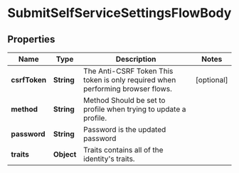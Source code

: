 

# SubmitSelfServiceSettingsFlowBody


## Properties

Name | Type | Description | Notes
------------ | ------------- | ------------- | -------------
**csrfToken** | **String** | The Anti-CSRF Token  This token is only required when performing browser flows. |  [optional]
**method** | **String** | Method  Should be set to profile when trying to update a profile. | 
**password** | **String** | Password is the updated password | 
**traits** | **Object** | Traits contains all of the identity&#39;s traits. | 



